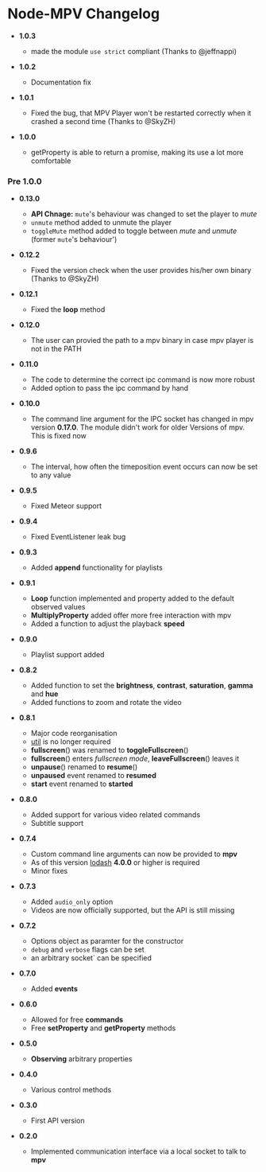 # Node-MPV Changelog

* **1.0.3**
  * made the module `use strict` compliant (Thanks to @jeffnappi)

* **1.0.2**
  * Documentation fix

* **1.0.1**
  * Fixed the bug, that MPV Player won't be restarted correctly when it crashed a second time (Thanks to @SkyZH)

* **1.0.0**
  * getProperty is able to return a promise, making its use a lot more comfortable

### Pre 1.0.0  

* **0.13.0**
  * **API Chnage:** `mute`'s behaviour was changed to set the player to *mute*
  * `unmute` method added to unmute the player
  * `toggleMute` method added to toggle between *mute* and *unmute* (former `mute`'s behaviour')

* **0.12.2**
  * Fixed the version check when the user provides his/her own binary (Thanks to @SkyZH)

* **0.12.1**
  * Fixed the **loop** method

* **0.12.0**
  * The user can provied the path to a mpv binary in case mpv player is not in the PATH

* **0.11.0**
  * The code to determine the correct ipc command is now more robust
  * Added option to pass the ipc command by hand

* **0.10.0**
  * The command line argument for the IPC socket has changed in mpv version **0.17.0**. The module didn't work for older Versions of mpv. This is fixed now

* **0.9.6**
  * The interval, how often the timeposition event occurs can now be set to any value

* **0.9.5**
  * Fixed Meteor support

* **0.9.4**
  * Fixed EventListener leak bug

* **0.9.3**
  * Added **append** functionality for playlists

* **0.9.1**
  * **Loop** function implemented and property added to the default observed values
  * **MultiplyProperty** added offer more free interaction with mpv
  * Added a function to adjust the playback **speed**

* **0.9.0**
  * Playlist support added

* **0.8.2**
  * Added function to set the **brightness**, **contrast**, **saturation**, **gamma** and **hue**
  * Added functions to zoom and rotate the video

* **0.8.1**
  * Major code reorganisation
  * [util](https://github.com/defunctzombie/node-util) is no longer required
  * **fullscreen**() was renamed to **toggleFullscreen**()
  * **fullscreen**() enters *fullscreen mode*, **leaveFullscreen**() leaves it
  * **unpause**() renamed to **resume**()
  * **unpaused** event renamed to **resumed**
  * **start** event renamed to **started**

* **0.8.0**
  * Added support for various video related commands
  * Subtitle support

* **0.7.4**
  * Custom command line arguments can now be provided to **mpv**
  * As of this version [lodash](https://lodash.com) **4.0.0** or higher is required
  * Minor fixes

* **0.7.3**
  * Added `audio_only` option
  * Videos are now officially supported, but the API is still missing

* **0.7.2**
  * Options object as paramter for the constructor
  * `debug` and `verbose` flags can be set
  * an arbitrary socket` can be specified

* **0.7.0**

  * Added **events**

* **0.6.0**

  * Allowed for free **commands**
  * Free **setProperty** and **getProperty** methods

* **0.5.0**

  * **Observing** arbitrary properties

* **0.4.0**

  * Various control methods

* **0.3.0**

  * First API version

* **0.2.0**

  * Implemented communication interface via a local socket to talk to **mpv**
